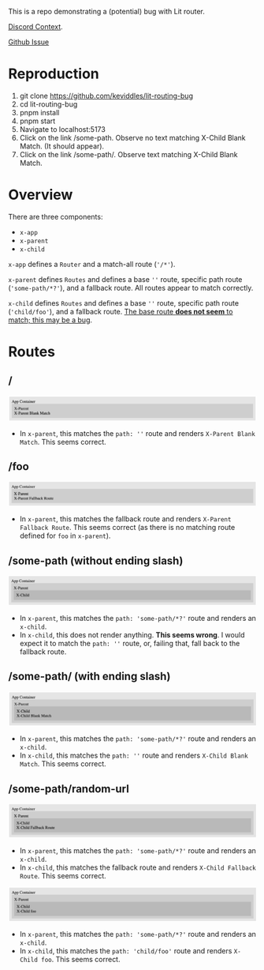 This is a repo demonstrating a (potential) bug with Lit router.

[Discord Context](https://discord.com/channels/1012791295170859069/1040018320797208577/1040406145577267251).

[Github Issue](https://github.com/lit/lit/issues/3453)

# Reproduction

1. git clone https://github.com/keviddles/lit-routing-bug
2. cd lit-routing-bug
3. pnpm install
4. pnpm start
5. Navigate to localhost:5173
6. Click on the link /some-path. Observe no text matching X-Child Blank Match. (It should appear).
7. Click on the link /some-path/. Observe text matching X-Child Blank Match.

# Overview

There are three components:

- `x-app`
- `x-parent`
- `x-child`

`x-app` defines a `Router` and a match-all route (`'/*'`).

`x-parent` defines `Routes` and defines a base `''` route, specific path route (`'some-path/*?'`), and a fallback route. All routes appear to match correctly.

`x-child` defines `Routes` and defines a base `''` route, specific path route (`'child/foo'`), and a fallback route. [The base route **does not seem** to match; this may be a bug](#some-path-without-ending-slash).

# Routes

## /

<img src="./screenshots/:.png">

- In `x-parent`, this matches the `path: ''` route and renders `X-Parent Blank Match`. This seems correct.

## /foo

<img src="./screenshots/:foo.png">

- In `x-parent`, this matches the fallback route and renders `X-Parent Fallback Route`. This seems correct (as there is no matching route defined for `foo` in `x-parent`).

## /some-path (without ending slash)

<img src="./screenshots/:some-path.png">

- In `x-parent`, this matches the `path: 'some-path/*?'` route and renders an `x-child`.
- In `x-child`, this does not render anything. **This seems wrong**. I would expect it to match the `path: ''` route, or, failing that, fall back to the fallback route.

## /some-path/ (with ending slash)

<img src="./screenshots/:some-path:.png">

- In `x-parent`, this matches the `path: 'some-path/*?'` route and renders an `x-child`.
- In `x-child`, this matches the `path: ''` route and renders `X-Child Blank Match`. This seems correct.

## /some-path/random-url

<img src="./screenshots/:some-path:random-url.png">

- In `x-parent`, this matches the `path: 'some-path/*?'` route and renders an `x-child`.
- In `x-child`, this matches the fallback route and renders `X-Child Fallback Route`. This seems correct.

<img src="./screenshots/:some-path:child:foo.png">

- In `x-parent`, this matches the `path: 'some-path/*?'` route and renders an `x-child`.
- In `x-child`, this matches the `path: 'child/foo'` route and renders `X-Child foo`. This seems correct.
